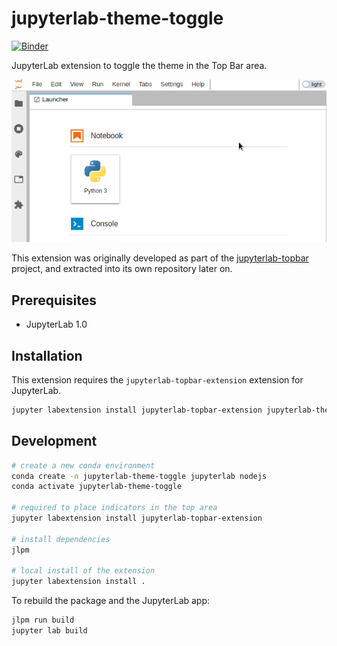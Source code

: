 # jupyterlab-theme-toggle

[![Binder](https://mybinder.org/badge_logo.svg)](https://mybinder.org/v2/gh/jtpio/jupyterlab-theme-toggle/stable?urlpath=lab)

JupyterLab extension to toggle the theme in the Top Bar area.

![screencast](./docs/screencast.gif)

This extension was originally developed as part of the [jupyterlab-topbar](https://github.com/jtpio/jupyterlab-topbar) project, and extracted into its own repository later on.

## Prerequisites

* JupyterLab 1.0

## Installation

This extension requires the `jupyterlab-topbar-extension` extension for JupyterLab.

```bash
jupyter labextension install jupyterlab-topbar-extension jupyterlab-theme-toggle
```

## Development

```bash
# create a new conda environment
conda create -n jupyterlab-theme-toggle jupyterlab nodejs
conda activate jupyterlab-theme-toggle

# required to place indicators in the top area
jupyter labextension install jupyterlab-topbar-extension

# install dependencies
jlpm

# local install of the extension
jupyter labextension install .
```

To rebuild the package and the JupyterLab app:

```bash
jlpm run build
jupyter lab build
```

